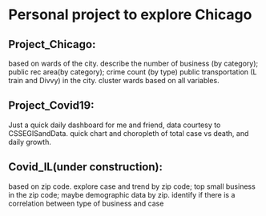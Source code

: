 # Personal project to explore Chicago
## Project_Chicago:
  based on wards of the city.
  describe the number of business (by category); public rec area(by category); crime count (by type) public transportation (L train and Divvy) in the city. 
  cluster wards based on all variables. 
  
## Project_Covid19:
  Just a quick daily dashboard for me and friend, data courtesy to CSSEGISandData.
  quick chart and choropleth of total case vs death, and daily growth. 
  
## Covid_IL(under construction):
  based on zip code.
  explore case and trend by zip code; top small business in the zip code; maybe demographic data by zip.
  identify if there is a correlation between type of business and case
